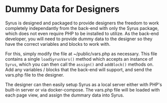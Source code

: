
# Dummy Data for Designers

Syrus is designed and packaged to provide designers the freedom to work completely independantly from the back-end with only the Syrus package, which does not even require PHP to be installed to utilize.  As the back-end developer, you will need to provide dummy data to the designer so they have the correct variables and blocks to work with.

For this, simply modify the file at ~/public/vars.php as necessary.  This file contains a single `loadSyrusVars()` method which accepts an instance of `Syrus`, which you can then call the `assign()` and `addBlock()` methods on.  Add any variables / blocks that the back-end will support, and send the vars.php file to the designer.

The designer can then easily setup Syrus as a local server either with PHP's built-in server or via docker-compose.  The vars.php file will be loaded with each page view, and assign the dummary data into Syrus.



  

